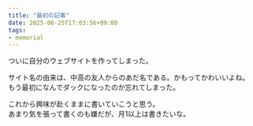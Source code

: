 ```yaml
---
title: "最初の記事"
date: 2025-06-25T17:03:56+09:00
tags:
- memorial
---
```


ついに自分のウェブサイトを作ってしまった。

サイト名の由来は、中高の友人からのあだ名である。かもってかわいいよね。  
もう最初になんでダックになったのか忘れてしまった。

これから興味が赴くままに書いていこうと思う。  
あまり気を張って書くのも嫌だが、月1以上は書きたいな。